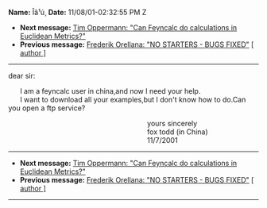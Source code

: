 **Name:** Îâ¹ú¸
**Date:** 11/08/01-02:32:55 PM Z

  - **Next message:** [Tim Oppermann: "Can Feyncalc do calculations in
    Euclidean Metrics?"](0066.html)
  - **Previous message:** [Frederik Orellana: "NO STARTERS - BUGS
    FIXED"](0064.html)
    [[ author ]](author.html#65)

-----

dear sir:  

      I am a feyncalc user in china,and now I need your help.  
      I want to download all your examples,but I don't know how to
do.Can you open a ftp service?  

                                                                       yours
sincerely  
                                                                       fox
todd (in China)  
                                                                       11/7/2001  

-----

  - **Next message:** [Tim Oppermann: "Can Feyncalc do calculations in
    Euclidean Metrics?"](0066.html)
  - **Previous message:** [Frederik Orellana: "NO STARTERS - BUGS
    FIXED"](0064.html)
    [[ author ]](author.html#65)

-----

